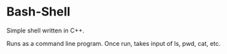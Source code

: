 # Bash-Shell
Simple shell written in C++.

Runs as a command line program. Once run, takes input of ls, pwd, cat, etc.
